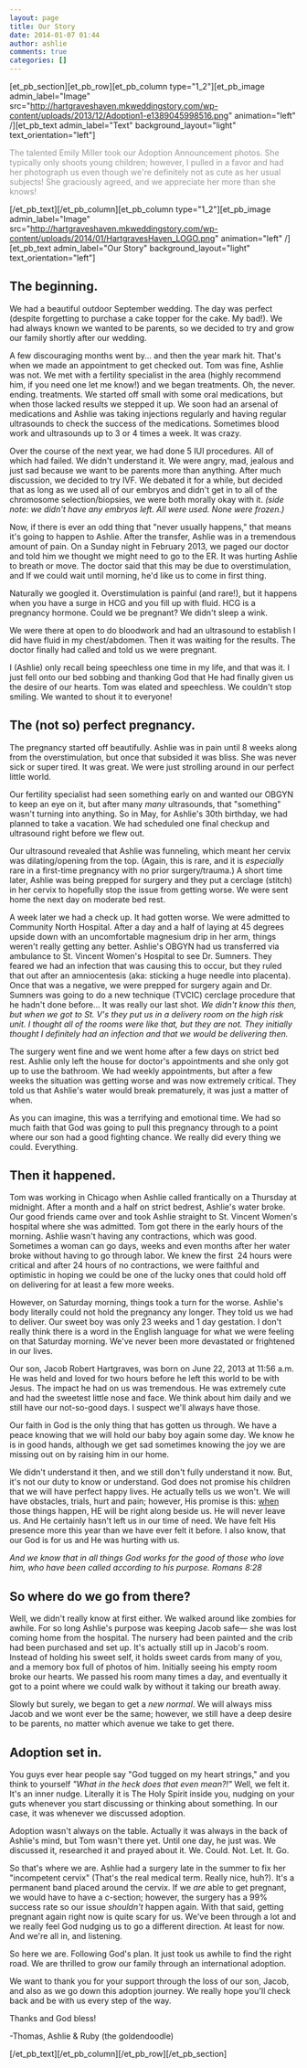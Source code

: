 ```yaml
---
layout: page
title: Our Story
date: 2014-01-07 01:44
author: ashlie
comments: true
categories: []
---
```

[et_pb_section][et_pb_row][et_pb_column type="1_2"][et_pb_image admin_label="Image" src="http://hartgraveshaven.mkweddingstory.com/wp-content/uploads/2013/12/Adoption1-e1389045998516.png" animation="left" /][et_pb_text admin_label="Text" background_layout="light" text_orientation="left"]

<span style="color: #999999;">The talented Emily Miller took our Adoption Announcement photos. She typically only shoots young children; however, I pulled in a favor and had her photograph us even though we're definitely not as cute as her usual subjects! She graciously agreed, and we appreciate her more than she knows! </span>

[/et_pb_text][/et_pb_column][et_pb_column type="1_2"][et_pb_image admin_label="Image" src="http://hartgraveshaven.mkweddingstory.com/wp-content/uploads/2014/01/HartgravesHaven_LOGO.png" animation="left" /][et_pb_text admin_label="Our Story" background_layout="light" text_orientation="left"]
<h2>The beginning.</h2>
We had a beautiful outdoor September wedding. The day was perfect (despite forgetting to purchase a cake topper for the cake. My bad!). We had always known we wanted to be parents, so we decided to try and grow our family shortly after our wedding.

A few discouraging months went by... and then the year mark hit. That's when we made an appointment to get checked out. Tom was fine, Ashlie was not. We met with a fertility specialist in the area (highly recommend him, if you need one let me know!) and we began treatments. Oh, the never. ending. treatments. We started off small with some oral medications, but when those lacked results we stepped it up. We soon had an arsenal of medications and Ashlie was taking injections regularly and having regular ultrasounds to check the success of the medications. Sometimes blood work and ultrasounds up to 3 or 4 times a week. It was crazy.

Over the course of the next year, we had done 5 IUI procedures. All of which had failed. We didn't understand it. We were angry, mad, jealous and just sad because we want to be parents more than anything. After much discussion, we decided to try IVF. We debated it for a while, but decided that as long as we used all of our embryos and didn't get in to all of the chromosome selection/biopsies, we were both morally okay with it. <em>(side note: we didn't have any embryos left. All were used. None were frozen.) </em>

Now, if there is ever an odd thing that "never usually happens," that means it's going to happen to Ashlie. After the transfer, Ashlie was in a tremendous amount of pain. On a Sunday night in February 2013, we paged our doctor and told him we thought we might need to go to the ER. It was hurting Ashlie to breath or move. The doctor said that this may be due to overstimulation, and If we could wait until morning, he'd like us to come in first thing.

Naturally we googled it. Overstimulation is painful (and rare!), but it happens when you have a surge in HCG and you fill up with fluid. HCG is a pregnancy hormone. Could we be pregnant? We didn't sleep a wink.

We were there at open to do bloodwork and had an ultrasound to establish I did have fluid in my chest/abdomen. Then it was waiting for the results. The doctor finally had called and told us we were pregnant.

I (Ashlie) only recall being speechless one time in my life, and that was it. I just fell onto our bed sobbing and thanking God that He had finally given us the desire of our hearts. Tom was elated and speechless. We couldn't stop smiling. We wanted to shout it to everyone!
<h2>The (not so) perfect pregnancy.</h2>
The pregnancy started off beautifully. Ashlie was in pain until 8 weeks along from the overstimulation, but once that subsided it was bliss. She was never sick or super tired. It was great. We were just strolling around in our perfect little world.

Our fertility specialist had seen something early on and wanted our OBGYN to keep an eye on it, but after many <em>many</em> ultrasounds, that "something" wasn't turning into anything. So in May, for Ashlie's 30th birthday, we had planned to take a vacation. We had scheduled one final checkup and ultrasound right before we flew out.

Our ultrasound revealed that Ashlie was funneling, which meant her cervix was dilating/opening from the top. (Again, this is rare, and it is <em>especially</em> rare in a first-time pregnancy with no prior surgery/trauma.) A short time later, Ashlie was being prepped for surgery and they put a cerclage (stitch) in her cervix to hopefully stop the issue from getting worse. We were sent home the next day on moderate bed rest.

A week later we had a check up. It had gotten worse. We were admitted to Community North Hospital. After a day and a half of laying at 45 degrees upside down with an uncomfortable magnesium drip in her arm, things weren't really getting any better. Ashlie's OBGYN had us transferred via ambulance to St. Vincent Women's Hospital to see Dr. Sumners. They feared we had an infection that was causing this to occur, but they ruled that out after an amniocentesis (aka: sticking a huge needle into placenta). Once that was a negative, we were prepped for surgery again and Dr. Sumners was going to do a new technique (TVCIC) cerclage procedure that he hadn't done before... It was really our last shot. <em>We didn't know this then, but when we got to St. V's they put us in a delivery room on the high risk unit. I thought all of the rooms were like that, but they are not. They initially thought I definitely had an infection and that we would be delivering then.</em>

The surgery went fine and we went home after a few days on strict bed rest. Ashlie only left the house for doctor's appointments and she only got up to use the bathroom. We had weekly appointments, but after a few weeks the situation was getting worse and was now extremely critical. They told us that Ashlie's water would break prematurely, it was just a matter of when.

As you can imagine, this was a terrifying and emotional time. We had so much faith that God was going to pull this pregnancy through to a point where our son had a good fighting chance. We really did every thing we could. Everything.
<h2>Then it happened.</h2>
Tom was working in Chicago when Ashlie called frantically on a Thursday at midnight. After a month and a half on strict bedrest, Ashlie's water broke. Our good friends came over and took Ashlie straight to St. Vincent Women's hospital where she was admitted. Tom got there in the early hours of the morning. Ashlie wasn't having any contractions, which was good. Sometimes a woman can go days, weeks and even months after her water broke without having to go through labor. We knew the first  24 hours were critical and after 24 hours of no contractions, we were faithful and optimistic in hoping we could be one of the lucky ones that could hold off on delivering for at least a few more weeks.

However, on Saturday morning, things took a turn for the worse. Ashlie's body literally could not hold the pregnancy any longer. They told us we had to deliver. Our sweet boy was only 23 weeks and 1 day gestation. I don't really think there is a word in the English language for what we were feeling on that Saturday morning. We've never been more devastated or frightened in our lives.

Our son, Jacob Robert Hartgraves, was born on June 22, 2013 at 11:56 a.m. He was held and loved for two hours before he left this world to be with Jesus. The impact he had on us was tremendous. He was extremely cute and had the sweetest little nose and face. We think about him daily and we still have our not-so-good days. I suspect we'll always have those.

Our faith in God is the only thing that has gotten us through. We have a peace knowing that we will hold our baby boy again some day. We know he is in good hands, although we get sad sometimes knowing the joy we are missing out on by raising him in our home.

We didn't understand it then, and we still don't fully understand it now. But, it's not our duty to know or understand. God does not promise his children that we will have perfect happy lives. He actually tells us we won't. We will have obstacles, trials, hurt and pain; however, His promise is this: <span style="text-decoration: underline;">when</span> those things happen, HE will be right along beside us. He will never leave us. And He certainly hasn't left us in our time of need. We have felt His presence more this year than we have ever felt it before. I also know, that our God is for us and He was hurting with us.

<em>And we know that in all things God works for the good of those who love him, who have been called according to his purpose. Romans 8:28</em>
<h2>So where do we go from there?</h2>
Well, we didn't really know at first either. We walked around like zombies for awhile. For so long Ashlie's purpose was keeping Jacob safe— she was lost coming home from the hospital. The nursery had been painted and the crib had been purchased and set up. It's actually still up in Jacob's room. Instead of holding his sweet self, it holds sweet cards from many of you, and a memory box full of photos of him. Initially seeing his empty room broke our hearts. We passed his room many times a day, and eventually it got to a point where we could walk by without it taking our breath away.

Slowly but surely, we began to get a <em>new normal</em>. We will always miss Jacob and we wont ever be the same; however, we still have a deep desire to be parents, no matter which avenue we take to get there.
<h2>Adoption set in.</h2>
You guys ever hear people say "God tugged on my heart strings," and you think to yourself <em>"What in the heck does that even mean?!" </em>Well, we felt it. It's an inner nudge. Literally it is The Holy Spirit inside you, nudging on your guts whenever you start discussing or thinking about something. In our case, it was whenever we discussed adoption.

Adoption wasn't always on the table. Actually it was always in the back of Ashlie's mind, but Tom wasn't there yet. Until one day, he just was. We discussed it, researched it and prayed about it. We. Could. Not. Let. It. Go.

So that's where we are. Ashlie had a surgery late in the summer to fix her "incompetent cervix" (That's the real medical term. Really nice, huh?). It's a permanent band placed around the cervix. If we <em>are</em> able to get pregnant, we would have to have a c-section; however, the surgery has a 99% success rate so our issue <em>shouldn't</em> happen again. With that said, getting pregnant again right now is quite scary for us. We've been through a lot and we really feel God nudging us to go a different direction. At least for now. And we're all in, and listening.

So here we are. Following God's plan. It just took us awhile to find the right road. We are thrilled to grow our family through an international adoption.

We want to thank you for your support through the loss of our son, Jacob, and also as we go down this adoption journey. We really hope you'll check back and be with us every step of the way.

Thanks and God bless!

-Thomas, Ashlie &amp; Ruby (the goldendoodle)

[/et_pb_text][/et_pb_column][/et_pb_row][/et_pb_section]
